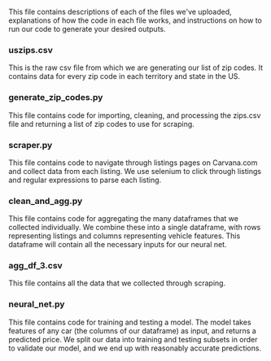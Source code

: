 This file contains descriptions of each of the files we've uploaded, 
explanations of how the code in each file works, and instructions on how to run our code to
generate your desired outputs.

### uszips.csv 
This is the raw csv file from which we are generating our list of zip codes. It contains
data for every zip code in each territory and state in the US.

### generate_zip_codes.py
This file contains code for importing, cleaning, and processing the zips.csv file 
and returning a list of zip codes to use for scraping.

### scraper.py
This file contains code to navigate through listings pages on Carvana.com and collect data 
from each listing. We use selenium to click through listings and regular expressions to parse 
each listing. 

### clean_and_agg.py
This file contains code for aggregating the many dataframes that we collected individually. 
We combine these into a single dataframe, with rows representing listings and columns representing
vehicle features. This dataframe will contain all the necessary inputs for our neural net.

### agg_df_3.csv
This file contains all the data that we collected through scraping.

### neural_net.py
This file contains code for training and testing a model. The model takes features of any car (the columns
of our dataframe) as input, and returns a predicted price. We split our data into training and testing
subsets in order to validate our model, and we end up with reasonably accurate predictions.










